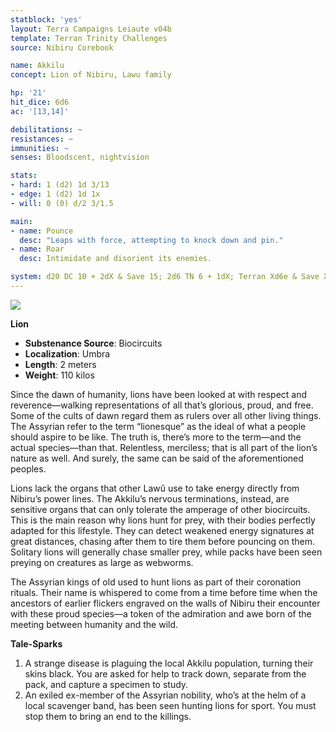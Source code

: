 ```yaml
---
statblock: 'yes'
layout: Terra Campaigns Leiaute v04b
template: Terran Trinity Challenges
source: Nibiru Corebook

name: Akkilu
concept: Lion of Nibiru, Lawu family

hp: '21'
hit_dice: 6d6
ac: '[13,14]'

debilitations: ~
resistances: ~
immunities: ~
senses: Bloodscent, nightvision

stats:
- hard: 1 (d2) 1d 3/13
- edge: 1 (d2) 1d 1x
- will: 0 (0) d/2 3/1.5

main:
- name: Pounce
  desc: "Leaps with force, attempting to knock down and pin."
- name: Roar
  desc: Intimidate and disorient its enemies.

system: d20 DC 10 + 2dX & Save 15; 2d6 TN 6 + 1dX; Terran Xd6e & Save Xd6
---
```


![](https://i.imgur.com/ddWrnaO.png)

**Lion**

- **Substenance Source**: Biocircuits
- **Localization**: Umbra
- **Length**: 2 meters
- **Weight**: 110 kilos

Since the dawn of humanity, lions have been looked at with respect and reverence—walking representations of all that’s glorious, proud, and free. Some of the cults of dawn regard them as rulers over all other living things. The Assyrian refer to the term “lionesque” as the ideal of what a people should aspire to be like. The truth is, there’s more to the term—and the actual species—than that. Relentless, merciless; that is all part of the lion’s nature as well. And surely, the same can be said of the aforementioned peoples.

Lions lack the organs that other Lawû use to take energy directly from Nibiru’s power lines. The Akkilu’s nervous terminations, instead, are sensitive organs that can only tolerate the amperage of other biocircuits. This is the main reason why lions hunt for prey, with their bodies perfectly adapted for this lifestyle. They can detect weakened energy signatures at great distances, chasing after them to tire them before pouncing on them. Solitary lions will generally chase smaller prey, while packs have been seen preying on creatures as large as webworms.

The Assyrian kings of old used to hunt lions as part of their coronation rituals. Their name is whispered to come from a time before time when the ancestors of earlier flickers engraved on the walls of Nibiru their encounter with these proud species—a token of the admiration and awe born of the meeting between humanity and the wild.

**Tale-Sparks**

1. A strange disease is plaguing the local Akkilu population, turning their skins black. You are asked for help to track down, separate from the pack, and capture a specimen to study.
2. An exiled ex-member of the Assyrian nobility, who’s at the helm of a local scavenger band, has been seen hunting lions for sport. You must stop them to bring an end to the killings.
